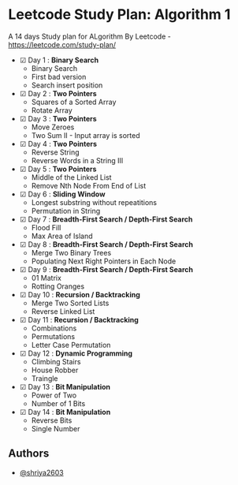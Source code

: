 # Leetcode Study Plan: Algorithm 1

A 14 days Study plan for ALgorithm By Leetcode - https://leetcode.com/study-plan/

- &#9745; Day 1 : **Binary Search**
  - Binary Search
  - First bad version
  - Search insert position
- &#9745; Day 2 : **Two Pointers**
  - Squares of a Sorted Array
  - Rotate Array
- &#9745; Day 3 : **Two Pointers**
  - Move Zeroes
  - Two Sum II - Input array is sorted
- &#9745; Day 4 : **Two Pointers**
  - Reverse String
  - Reverse Words in a String III
- &#9745; Day 5 : **Two Pointers**
  - Middle of the Linked List
  - Remove Nth Node From End of List
- &#9745; Day 6 : **Sliding Window**
  - Longest substring without repeatitions
  - Permutation in String
- &#9745; Day 7 : **Breadth-First Search / Depth-First Search**
  - Flood Fill
  - Max Area of Island
- &#9745; Day 8 : **Breadth-First Search / Depth-First Search**
  - Merge Two Binary Trees
  - Populating Next Right Pointers in Each Node
- &#9745; Day 9 : **Breadth-First Search / Depth-First Search**
  - 01 Matrix
  - Rotting Oranges
- &#9745; Day 10 : **Recursion / Backtracking**
  - Merge Two Sorted Lists
  - Reverse Linked List
- &#9745; Day 11 : **Recursion / Backtracking**
  - Combinations
  - Permutations
  - Letter Case Permutation
- &#9745; Day 12 : **Dynamic Programming**
  - Climbing Stairs
  - House Robber
  - Traingle
- &#9745; Day 13 : **Bit Manipulation**
  - Power of Two
  - Number of 1 Bits
- &#9745; Day 14 : **Bit Manipulation**
  - Reverse Bits
  - Single Number

## Authors

- [@shriya2603](https://www.github.com/shriya2603)
